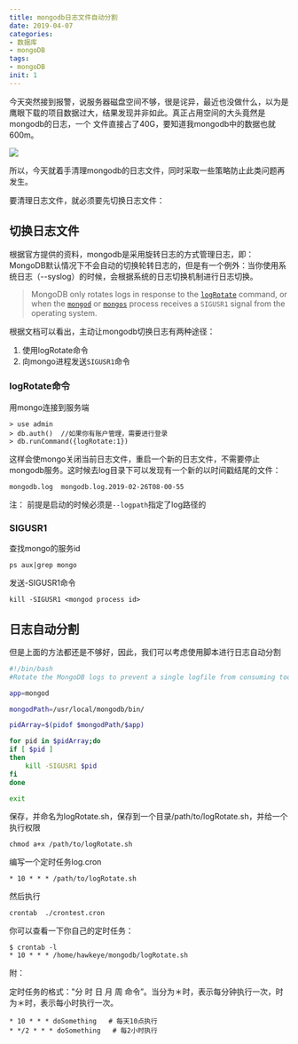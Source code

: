 ```yaml
---
title: mongodb日志文件自动分割
date: 2019-04-07
categories: 
- 数据库
- mongoDB
tags: 
- mongoDB
init: 1
---
```

今天突然接到报警，说服务器磁盘空间不够，很是诧异，最近也没做什么，以为是鹰眼下载的项目数据过大，结果发现并非如此。真正占用空间的大头竟然是mongodb的日志，一个 文件直接占了40G，要知道我mongodb中的数据也就600m。

![](http://img.hksite.cn/2019-03-26-082017.jpg)

所以，今天就着手清理mongodb的日志文件，同时采取一些策略防止此类问题再发生。

要清理日志文件，就必须要先切换日志文件：

## 切换日志文件

根据官方提供的资料，mongodb是采用旋转日志的方式管理日志，即：MongoDB默认情况下不会自动的切换轮转日志的，但是有一个例外：当你使用系统日志（--syslog）的时候，会根据系统的日志切换机制进行日志切换。

>MongoDB only rotates logs in response to the [`logRotate`](https://docs.mongodb.com/manual/reference/command/logRotate/#dbcmd.logRotate) command, or when the [`mongod`](https://docs.mongodb.com/manual/reference/program/mongod/#bin.mongod) or [`mongos`](https://docs.mongodb.com/manual/reference/program/mongos/#bin.mongos) process receives a `SIGUSR1` signal from the operating system.

根据文档可以看出，主动让mongodb切换日志有两种途径：

1. 使用logRotate命令
2. 向mongo进程发送`SIGUSR1`命令

### logRotate命令

用mongo连接到服务端

```
> use admin 
> db.auth()  //如果你有账户管理，需要进行登录
> db.runCommand({logRotate:1})
```

这样会使mongo关闭当前日志文件，重启一个新的日志文件，不需要停止mongodb服务。这时候去log目录下可以发现有一个新的以时间戳结尾的文件：

```
mongodb.log  mongodb.log.2019-02-26T08-00-55
```

注： 前提是启动的时候必须是`--logpath`指定了log路径的

### SIGUSR1

查找mongo的服务id

```
ps aux|grep mongo
```
发送-SIGUSR1命令

```
kill -SIGUSR1 <mongod process id>
```



## 日志自动分割

但是上面的方法都还是不够好，因此，我们可以考虑使用脚本进行日志自动分割

```bash
#!/bin/bash
#Rotate the MongoDB logs to prevent a single logfile from consuming too much disk space.

app=mongod

mongodPath=/usr/local/mongodb/bin/

pidArray=$(pidof $mongodPath/$app)

for pid in $pidArray;do
if [ $pid ]
then
    kill -SIGUSR1 $pid
fi
done

exit
```

保存，并命名为logRotate.sh，保存到一个目录/path/to/logRotate.sh，并给一个执行权限

```
chmod a+x /path/to/logRotate.sh
```

编写一个定时任务log.cron

```
* 10 * * * /path/to/logRotate.sh
```

然后执行

```
crontab  ./crontest.cron
```

你可以查看一下你自己的定时任务：

```
$ crontab -l
* 10 * * * /home/hawkeye/mongodb/logRotate.sh
```



附：

定时任务的格式："分 时 日 月 周 命令”。当分为＊时，表示每分钟执行一次，时为＊时，表示每小时执行一次。

```
* 10 * * * doSomething   # 每天10点执行
* */2 * * * doSomething   # 每2小时执行
```